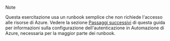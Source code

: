 > [!NOTE]
> Questa esercitazione usa un runbook semplice che non richiede l'accesso alle risorse di Azure. Vedere la sezione [Passaggi successivi](#nextsteps) di questa guida per informazioni sulla configurazione dell'autenticazione in Automazione di Azure, necessaria per la maggior parte dei runbook.
> 
> 

<!---HONumber=Oct15_HO3-->